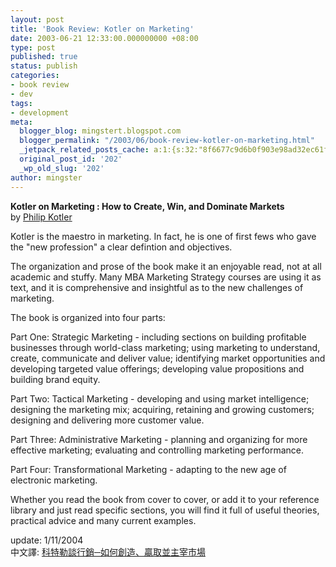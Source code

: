 ```yaml
---
layout: post
title: 'Book Review: Kotler on Marketing'
date: 2003-06-21 12:33:00.000000000 +08:00
type: post
published: true
status: publish
categories:
- book review
- dev
tags:
- development
meta:
  blogger_blog: mingstert.blogspot.com
  blogger_permalink: "/2003/06/book-review-kotler-on-marketing.html"
  _jetpack_related_posts_cache: a:1:{s:32:"8f6677c9d6b0f903e98ad32ec61f8deb";a:2:{s:7:"expires";i:1453387095;s:7:"payload";a:3:{i:0;a:1:{s:2:"id";i:32;}i:1;a:1:{s:2:"id";i:8;}i:2;a:1:{s:2:"id";i:16;}}}}
  original_post_id: '202'
  _wp_old_slug: '202'
author: mingster
---
```

<p><strong><span style="font-size:100%;">Kotler on Marketing : How to Create, Win, and Dominate Markets<br /></span></strong>by <a href="http://www.amazon.com/exec/obidos/search-handle-url/index=books&amp;field-author-exact=Philip%20Kotler&amp;rank=-relevance%2C%2Bavailability%2C-daterank/103-2319014-6360612" target="_blank">Philip Kotler</a></p>
<p>Kotler is the maestro in marketing. In fact, he is one of first fews who gave the "new profession" a clear defintion and objectives.</p>
<p>The organization and prose of the book make it an enjoyable read, not at all academic and stuffy. Many MBA Marketing Strategy courses are using it as text, and it is comprehensive and insightful as to the new challenges of marketing.
<p>The book is organized into four parts:
<p>Part One: Strategic Marketing - including sections on building profitable businesses through world-class marketing; using marketing to understand, create, communicate and deliver value; identifying market opportunities and developing targeted value offerings; developing value propositions and building brand equity.
<p>Part Two: Tactical Marketing - developing and using market intelligence; designing the marketing mix; acquiring, retaining and growing customers; designing and delivering more customer value.
<p>Part Three: Administrative Marketing - planning and organizing for more effective marketing; evaluating and controlling marketing performance.
<p>Part Four: Transformational Marketing - adapting to the new age of electronic marketing.
<p>Whether you read the book from cover to cover, or add it to your reference library and just read specific sections, you will find it full of useful theories, practical advice and many current examples.</p>
<p>update: 1/11/2004<br />中文譯: <a href="http://www.books.com.tw/exep/prod/booksfile.php?item=0010055389" target="_blank">科特勒談行銷─如何創造、贏取並主宰市場</a></p></p></p></p>
